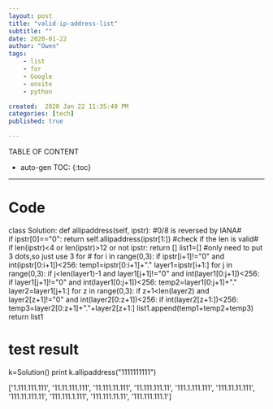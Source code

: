 ```yaml
---
layout: post
title: "valid-ip-address-list"
subtitle: ""
date: 2020-01-22
author: "Owen"
tags: 
    - list
    - for
    - Google
    - onsite
    - python

created:  2020 Jan 22 11:35:49 PM
categories: [tech]
published: true

---
```



TABLE OF CONTENT

* auto-gen TOC:
{:toc}

- - -

# Code

class Solution:
    def allipaddress(self, ipstr):
    #0/8 is reversed by IANA#        
        if ipstr[0]=="0":
            return self.allipaddress(ipstr[1:])
    #check if the len is valid#
        if len(ipstr)<4 or len(ipstr)>12 or not ipstr:
            return []
        list1=[]
    #only need to put 3 dots,so just use 3 for #
        for i in range(0,3):
            if ipstr[i+1]!="0" and  int(ipstr[0:i+1])<256:
                temp1=ipstr[0:i+1]+"."
                layer1=ipstr[i+1:]
                for j in range(0,3):
                    if j<len(layer1)-1 and layer1[j+1]!="0" and int(layer1[0:j+1])<256:
                        if layer1[j+1]!="0" and int(layer1[0:j+1])<256:
                            temp2=layer1[0:j+1]+"."
                            layer2=layer1[j+1:]
                            for z in range(0,3):
                                if z+1<len(layer2) and layer2[z+1]!="0" and int(layer2[0:z+1])<256:
                                    if int(layer2[z+1:])<256:
                                        temp3=layer2[0:z+1]+"."+layer2[z+1:]
                                        list1.append(temp1+temp2+temp3)
        return list1



# test result
k=Solution()
print k.allipaddress("1111111111")

['1.111.111.111', '11.11.111.111', '11.111.11.111', '11.111.111.11', '111.1.111.111', '111.11.11.111', '111.11.111.11', '111.111.1.111', '111.111.11.11', '111.111.111.1']

